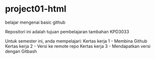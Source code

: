 # project01-html
belajar mengenai basic github

Repositori ini adalah tujuan pembelajaran tambahan KPD3033

Untuk semester ini, anda mempelajari:
Kertas kerja 1 - Membina Github
Kertas kerja 2 - Versi ke remote repo
Kertas kerja 3 - Mendapatkan versi dengan Gitbash
